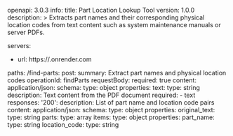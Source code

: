 openapi: 3.0.3
info:
  title: Part Location Lookup Tool
  version: 1.0.0
  description: >
    Extracts part names and their corresponding physical location codes
    from text content such as system maintenance manuals or server PDFs.

servers:
  - url: https://<your-render-subdomain>.onrender.com

paths:
  /find-parts:
    post:
      summary: Extract part names and physical location codes
      operationId: findParts
      requestBody:
        required: true
        content:
          application/json:
            schema:
              type: object
              properties:
                text:
                  type: string
                  description: Text content from the PDF document
              required:
                - text
      responses:
        '200':
          description: List of part name and location code pairs
          content:
            application/json:
              schema:
                type: object
                properties:
                  original_text:
                    type: string
                  parts:
                    type: array
                    items:
                      type: object
                      properties:
                        part_name:
                          type: string
                        location_code:
                          type: string
